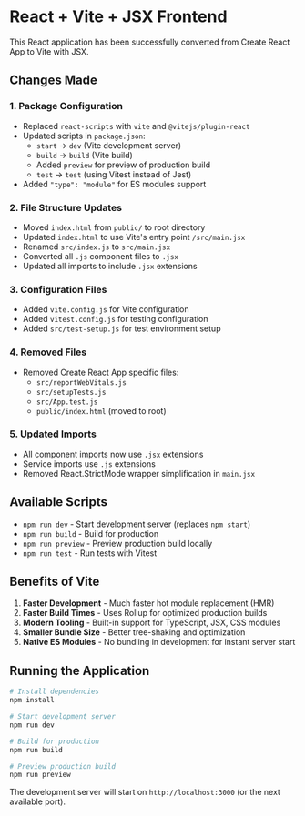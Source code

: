 # React + Vite + JSX Frontend

This React application has been successfully converted from Create React App to Vite with JSX.

## Changes Made

### 1. Package Configuration
- Replaced `react-scripts` with `vite` and `@vitejs/plugin-react`
- Updated scripts in `package.json`:
  - `start` → `dev` (Vite development server)
  - `build` → `build` (Vite build)
  - Added `preview` for preview of production build
  - `test` → `test` (using Vitest instead of Jest)
- Added `"type": "module"` for ES modules support

### 2. File Structure Updates
- Moved `index.html` from `public/` to root directory
- Updated `index.html` to use Vite's entry point `/src/main.jsx`
- Renamed `src/index.js` to `src/main.jsx`
- Converted all `.js` component files to `.jsx`
- Updated all imports to include `.jsx` extensions

### 3. Configuration Files
- Added `vite.config.js` for Vite configuration
- Added `vitest.config.js` for testing configuration
- Added `src/test-setup.js` for test environment setup

### 4. Removed Files
- Removed Create React App specific files:
  - `src/reportWebVitals.js`
  - `src/setupTests.js`
  - `src/App.test.js`
  - `public/index.html` (moved to root)

### 5. Updated Imports
- All component imports now use `.jsx` extensions
- Service imports use `.js` extensions
- Removed React.StrictMode wrapper simplification in `main.jsx`

## Available Scripts

- `npm run dev` - Start development server (replaces `npm start`)
- `npm run build` - Build for production
- `npm run preview` - Preview production build locally
- `npm run test` - Run tests with Vitest

## Benefits of Vite

1. **Faster Development** - Much faster hot module replacement (HMR)
2. **Faster Build Times** - Uses Rollup for optimized production builds
3. **Modern Tooling** - Built-in support for TypeScript, JSX, CSS modules
4. **Smaller Bundle Size** - Better tree-shaking and optimization
5. **Native ES Modules** - No bundling in development for instant server start

## Running the Application

```bash
# Install dependencies
npm install

# Start development server
npm run dev

# Build for production
npm run build

# Preview production build
npm run preview
```

The development server will start on `http://localhost:3000` (or the next available port).

